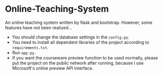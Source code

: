 # Online-Teaching-System
An online teaching system written by flask and bootstrap. However, some features have not been realized...

* You should change the database settings in the `config.py`.
* You need to install all dependent libraries of the project according to `requirements.txt`.
* Run `app.py`.
* If you want the courseware preview function to be used normally, please put the project on the public network after running, because I use Microsoft's online preview API interface.
